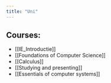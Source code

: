 ```yaml
---
title: "Uni"
---
```

## Courses:
- [[IE_Introductie]]
- [[Foundations of Computer Science]]
- [[Calculus]]
- [[Studying and presenting]]
- [[Essentials of computer systems]]